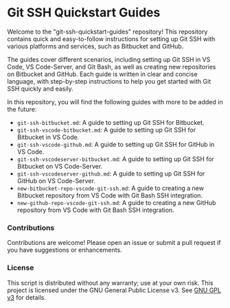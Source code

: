 # Git SSH Quickstart Guides

Welcome to the "git-ssh-quickstart-guides" repository! This repository contains quick and easy-to-follow instructions for setting up Git SSH with various platforms and services, such as Bitbucket and GitHub.

The guides cover different scenarios, including setting up Git SSH in VS Code, VS Code-Server, and Git Bash, as well as creating new repositories on Bitbucket and GitHub. Each guide is written in clear and concise language, with step-by-step instructions to help you get started with Git SSH quickly and easily.

In this repository, you will find the following guides with more to be added in the future:

- `git-ssh-bitbucket.md`: A guide to setting up Git SSH for Bitbucket.
- `git-ssh-vscode-bitbucket.md`: A guide to setting up Git SSH for Bitbucket in VS Code.
- `git-ssh-vscode-github.md`: A guide to setting up Git SSH for GitHub in VS Code.
- `git-ssh-vscodeserver-bitbucket.md`: A guide to setting up Git SSH for Bitbucket on VS Code-Server.
- `git-ssh-vscodeserver-github.md`: A guide to setting up Git SSH for GitHub on VS Code-Server.
- `new-bitbucket-repo-vscode-git-ssh.md`: A guide to creating a new Bitbucket repository from VS Code with Git Bash SSH integration.
- `new-github-repo-vscode-git-ssh.md`: A guide to creating a new GitHub repository from VS Code with Git Bash SSH integration.

### Contributions

Contributions are welcome! Please open an issue or submit a pull request if you have suggestions or enhancements.

### License

This script is distributed without any warranty; use at your own risk.
This project is licensed under the GNU General Public License v3. 
See [GNU GPL v3](https://www.gnu.org/licenses/gpl-3.0.html) for details.

